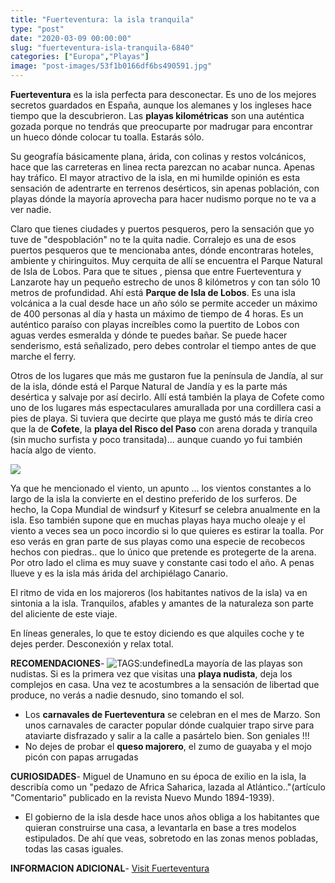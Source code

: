 ```yaml
---
title: "Fuerteventura: la isla tranquila"
type: "post"
date: "2020-03-09 00:00:00"
slug: "fuerteventura-isla-tranquila-6840"
categories: ["Europa","Playas"]
image: "post-images/53f1b0166df6bs490591.jpg"
---
```


**Fuerteventura** es la isla perfecta para desconectar. Es uno de los mejores secretos guardados en España, aunque los alemanes y los ingleses hace tiempo que la descubrieron. Las **playas kilométricas** son una auténtica gozada porque no tendrás que preocuparte por madrugar para encontrar un hueco dónde colocar tu toalla. Estarás sólo.  
  
Su geografía básicamente plana, árida, con colinas y restos volcánicos, hace que las carreteras en linea recta parezcan no acabar nunca. Apenas hay tráfico. El mayor atractivo de la isla, en mi humilde opinión es esta sensación de adentrarte en terrenos desérticos, sin apenas población, con playas dónde la mayoría aprovecha para hacer nudismo porque no te va a ver nadie.  
  
Claro que tienes ciudades y puertos pesqueros, pero la sensación que yo tuve de "despoblación" no te la quita nadie. Corralejo es una de esos puertos pesqueros que te mencionaba antes, dónde encontraras hoteles, ambiente y chiringuitos. Muy cerquita de allí se encuentra el Parque Natural de Isla de Lobos. Para que te situes , piensa que entre Fuerteventura y Lanzarote hay un pequeño estrecho de unos 8 kilómetros y con tan sólo 10 metros de profundidad. Ahí está **Parque de Isla de Lobos**. Es una isla volcánica a la cual desde hace un año sólo se permite acceder un máximo de 400 personas al día y hasta un máximo de tiempo de 4 horas. Es un auténtico paraíso con playas increíbles como la puertito de Lobos con aguas verdes esmeralda y dónde te puedes bañar. Se puede hacer senderismo, está señalizado, pero debes controlar el tiempo antes de que marche el ferry.  
  
Otros de los lugares que más me gustaron fue la península de Jandía, al sur de la isla, dónde está el Parque Natural de Jandía y es la parte más desértica y salvaje por así decirlo. Allí está también la playa de Cofete como uno de los lugares más espectaculares amurallada por una cordillera casi a pies de playa. Si tuviera que decirte que playa me gustó más te diría creo que la de **Cofete**, la **playa del Risco del Paso** con arena dorada y tranquila (sin mucho surfista y poco transitada)... aunque cuando yo fui también hacía algo de viento.  
  
![](post-images/53f1b0166df6bs490591.jpg)  
  
Ya que he mencionado el viento, un apunto ... los vientos constantes a lo largo de la isla la convierte en el destino preferido de los surferos. De hecho, la Copa Mundial de windsurf y Kitesurf se celebra anualmente en la isla. Eso también supone que en muchas playas haya mucho oleaje y el viento a veces sea un poco incordio si lo que quieres es estirar la toalla. Por eso verás en gran parte de sus playas como una especie de recobecos hechos con piedras.. que lo único que pretende es protegerte de la arena. Por otro lado el clima es muy suave y constante casi todo el año. A penas llueve y es la isla más árida del archipiélago Canario.  
  
   
  
El ritmo de vida en los majoreros (los habitantes nativos de la isla) va en sintonia a la isla. Tranquilos, afables y amantes de la naturaleza son parte del aliciente de este viaje.  
  
En líneas generales, lo que te estoy diciendo es que alquiles coche y te dejes perder. Desconexión y relax total.  
  
**RECOMENDACIONES**- ![ TAGS:undefined](post-images/53f1b2b8db128s143772.jpg "Fuerteventura by alfaltendolf ")La mayoría de las playas son nudistas. Si es la primera vez que visitas una **playa nudista**, deja los complejos en casa. Una vez te acostumbres a la sensación de libertad que produce, no verás a nadie desnudo, sino tomando el sol.
- Los **carnavales de Fuerteventura** se celebran en el mes de Marzo. Son unos carnavales de caracter popular dónde cualquier trapo sirve para ataviarte disfrazado y salir a la calle a pasártelo bien. Son geniales !!!
- No dejes de probar el **queso majorero**, el zumo de guayaba y el mojo picón con papas arrugadas

**CURIOSIDADES**- Miguel de Unamuno en su época de exilio en la isla, la describía como un "pedazo de Africa Saharica, lazada al Atlántico.."(artículo "Comentario" publicado en la revista Nuevo Mundo 1894-1939).
- El gobierno de la isla desde hace unos años obliga a los habitantes que quieran construirse una casa, a levantarla en base a tres modelos estipulados. De ahí que veas, sobretodo en las zonas menos pobladas, todas las casas iguales.

**INFORMACION ADICIONAL**- [Visit Fuerteventura ](http://visitfuerteventura.es/)